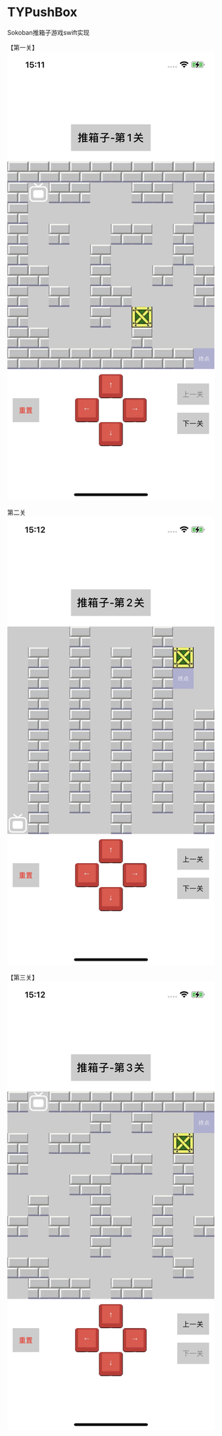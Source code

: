 # TYPushBox
Sokoban推箱子游戏swift实现

【第一关】
![第1关](./第1关.PNG)

第二关
![第2关](./第2关.PNG)

【第三关】
![第3关](./第3关.PNG)
